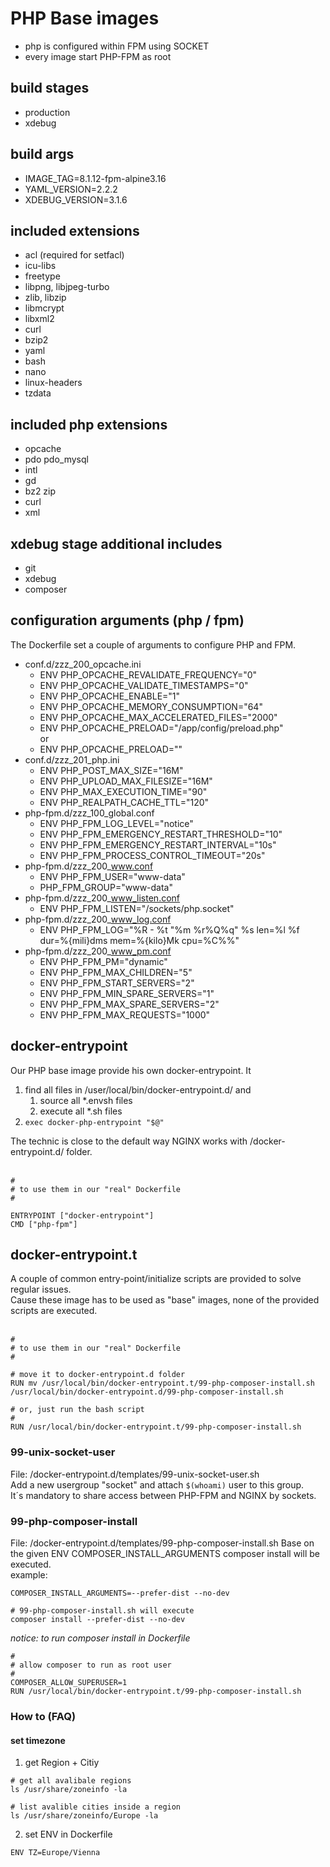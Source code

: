 # PHP Base images
* php is configured within FPM using SOCKET
* every image start PHP-FPM as root

## build stages
- production
- xdebug

## build args
- IMAGE_TAG=8.1.12-fpm-alpine3.16
- YAML_VERSION=2.2.2
- XDEBUG_VERSION=3.1.6

## included extensions
- acl (required for setfacl)
- icu-libs
- freetype
- libpng, libjpeg-turbo
- zlib, libzip
- libmcrypt
- libxml2
- curl
- bzip2
- yaml
- bash
- nano
- linux-headers
- tzdata

## included php extensions
- opcache
- pdo pdo_mysql
- intl
- gd
- bz2 zip
- curl
- xml

## xdebug stage additional includes
- git
- xdebug
- composer

## configuration arguments (php / fpm) ####
The Dockerfile set a couple of arguments to configure PHP and FPM.

- conf.d/zzz_200_opcache.ini 
  - ENV PHP_OPCACHE_REVALIDATE_FREQUENCY="0"
  - ENV PHP_OPCACHE_VALIDATE_TIMESTAMPS="0"
  - ENV PHP_OPCACHE_ENABLE="1"
  - ENV PHP_OPCACHE_MEMORY_CONSUMPTION="64"
  - ENV PHP_OPCACHE_MAX_ACCELERATED_FILES="2000"
  - ENV PHP_OPCACHE_PRELOAD="/app/config/preload.php"<br>
   or
  - ENV PHP_OPCACHE_PRELOAD=""
- conf.d/zzz_201_php.ini
  - ENV PHP_POST_MAX_SIZE="16M"
  - ENV PHP_UPLOAD_MAX_FILESIZE="16M"
  - ENV PHP_MAX_EXECUTION_TIME="90"
  - ENV PHP_REALPATH_CACHE_TTL="120"
- php-fpm.d/zzz_100_global.conf
  - ENV PHP_FPM_LOG_LEVEL="notice"
  - ENV PHP_FPM_EMERGENCY_RESTART_THRESHOLD="10"
  - ENV PHP_FPM_EMERGENCY_RESTART_INTERVAL="10s"
  - ENV PHP_FPM_PROCESS_CONTROL_TIMEOUT="20s"
- php-fpm.d/zzz_200_www.conf
  - ENV PHP_FPM_USER="www-data"
  - PHP_FPM_GROUP="www-data"
- php-fpm.d/zzz_200_www_listen.conf
  - ENV PHP_FPM_LISTEN="/sockets/php.socket"
- php-fpm.d/zzz_200_www_log.conf
  - ENV PHP_FPM_LOG="%R - %t \"%m %r%Q%q\" %s len=%l %f dur=%{mili}dms mem=%{kilo}Mk cpu=%C%%"
- php-fpm.d/zzz_200_www_pm.conf
  - ENV PHP_FPM_PM="dynamic"
  - ENV PHP_FPM_MAX_CHILDREN="5"
  - ENV PHP_FPM_START_SERVERS="2"
  - ENV PHP_FPM_MIN_SPARE_SERVERS="1"
  - ENV PHP_FPM_MAX_SPARE_SERVERS="2"
  - ENV PHP_FPM_MAX_REQUESTS="1000"

## docker-entrypoint
Our PHP base image provide his own docker-entrypoint. It
1. find all files in /user/local/bin/docker-entrypoint.d/ and
   1. source all *.envsh files
   2. execute all *.sh files
2. ``exec docker-php-entrypoint "$@"``
 
The technic is close to the default way NGINX works with /docker-entrypoint.d/ folder.<br><br>
```
#
# to use them in our "real" Dockerfile
#

ENTRYPOINT ["docker-entrypoint"]
CMD ["php-fpm"]
```

## docker-entrypoint.t
A couple of common entry-point/initialize scripts are provided to solve regular issues.<br>
Cause these image has to be used as "base" images, none of the provided scripts are executed.<br><br>
```
#
# to use them in our "real" Dockerfile
#

# move it to docker-entrypoint.d folder
RUN mv /usr/local/bin/docker-entrypoint.t/99-php-composer-install.sh /usr/local/bin/docker-entrypoint.d/99-php-composer-install.sh

# or, just run the bash script
#
RUN /usr/local/bin/docker-entrypoint.t/99-php-composer-install.sh
```

### 99-unix-socket-user
File: /docker-entrypoint.d/templates/99-unix-socket-user.sh<br>
Add a new usergroup "socket" and attach ```$(whoami)``` user to this group.<br>
It´s mandatory to share access between PHP-FPM and NGINX by sockets. 

### 99-php-composer-install
File: /docker-entrypoint.d/templates/99-php-composer-install.sh
Base on the given ENV COMPOSER_INSTALL_ARGUMENTS composer install will be executed.<br>
example:
```
COMPOSER_INSTALL_ARGUMENTS=--prefer-dist --no-dev

# 99-php-composer-install.sh will execute
composer install --prefer-dist --no-dev
```
_notice: to run composer install in Dockerfile_
```
#
# allow composer to run as root user
#
COMPOSER_ALLOW_SUPERUSER=1
RUN /usr/local/bin/docker-entrypoint.t/99-php-composer-install.sh
```

### How to (FAQ)
#### set timezone
1. get Region + Citiy
```
# get all avalibale regions
ls /usr/share/zoneinfo -la

# list avalible cities inside a region
ls /usr/share/zoneinfo/Europe -la
```
2. set ENV in Dockerfile
```
ENV TZ=Europe/Vienna
```
   